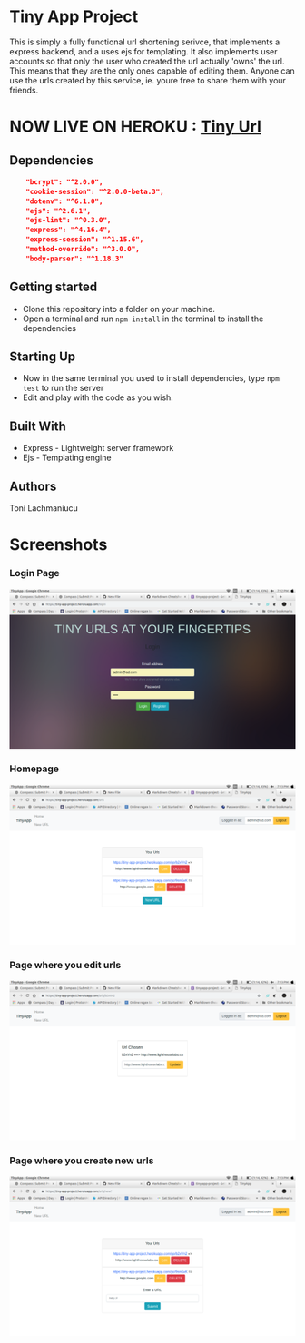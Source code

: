 # Tiny App Project
This is simply a fully functional url shortening serivce, that implements a express backend, and a uses ejs for templating. It also implements user accounts so that only the user who created the url actually 'owns' the url. This means that they are the only ones capable of editing them. Anyone can use the urls created by this service, ie. youre free to share them with your friends.

# NOW LIVE ON HEROKU : [Tiny Url](https://tiny-app-project.herokuapp.com/login)

## Dependencies
```json
    "bcrypt": "^2.0.0",
    "cookie-session": "^2.0.0-beta.3",
    "dotenv": "^6.1.0",
    "ejs": "^2.6.1",
    "ejs-lint": "^0.3.0",
    "express": "^4.16.4",
    "express-session": "^1.15.6",
    "method-override": "^3.0.0",
    "body-parser": "^1.18.3"
```
## Getting started
* Clone this repository into a folder on your machine.
* Open a terminal and run `npm install` in the terminal to install the dependencies

## Starting Up
* Now in the same terminal you used to install dependencies, type `npm test` to run the server
* Edit and play with the code as you wish.

## Built With
* Express - Lightweight server framework
* Ejs - Templating engine

## Authors
Toni Lachmaniucu

# Screenshots
### Login Page
![alt text](https://github.com/anton2mihail/tiny-app-project/blob/master/public/examples/LoginPage.png "Login Page")
### Homepage
![alt text](https://github.com/anton2mihail/tiny-app-project/blob/master/public/examples/HomePage.png "Homepage")
### Page where you edit urls
![alt text](https://github.com/anton2mihail/tiny-app-project/blob/master/public/examples/EditPage.png "Edit Page")
### Page where you create new urls
![alt text](https://github.com/anton2mihail/tiny-app-project/blob/master/public/examples/NewUrl.png "Create New Url Page")
